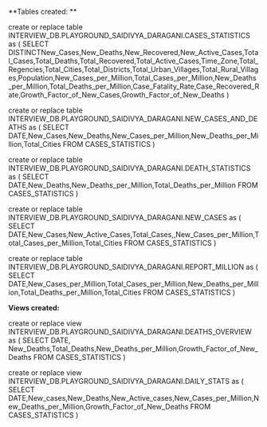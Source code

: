 **Tables created: **
 
create or replace table INTERVIEW_DB.PLAYGROUND_SAIDIVYA_DARAGANI.CASES_STATISTICS as (
    SELECT DISTINCTNew_Cases,New_Deaths,New_Recovered,New_Active_Cases,Total_Cases,Total_Deaths,Total_Recovered,Total_Active_Cases,Time_Zone,Total_Regencies,Total_Cities,Total_Districts,Total_Urban_Villages,Total_Rural_Villages,Population,New_Cases_per_Million,Total_Cases_per_Million,New_Deaths_per_Million,Total_Deaths_per_Million,Case_Fatality_Rate,Case_Recovered_Rate,Growth_Factor_of_New_Cases,Growth_Factor_of_New_Deaths
  )

create or replace table INTERVIEW_DB.PLAYGROUND_SAIDIVYA_DARAGANI.NEW_CASES_AND_DEATHS  as (
    SELECT DATE,New_Cases,New_Deaths,New_Cases_per_Million,New_Deaths_per_Million,Total_Cities    FROM CASES_STATISTICS
  )
  

create or replace table INTERVIEW_DB.PLAYGROUND_SAIDIVYA_DARAGANI.DEATH_STATISTICS as (
    SELECT DATE,New_Deaths,New_Deaths_per_Million,Total_Deaths_per_Million    FROM CASES_STATISTICS
  )

create or replace table INTERVIEW_DB.PLAYGROUND_SAIDIVYA_DARAGANI.NEW_CASES  as (
    SELECT DATE,New_Cases,New_Active_Cases,Total_Cases,,New_Cases_per_Million,Total_Cases_per_Million,Total_Cities    FROM CASES_STATISTICS
  )

create or replace table INTERVIEW_DB.PLAYGROUND_SAIDIVYA_DARAGANI.REPORT_MILLION as (
    SELECT DATE,New_Cases_per_Million,Total_Cases_per_Million,New_Deaths_per_Million,Total_Deaths_per_Million,Total_Cities    FROM CASES_STATISTICS
  )

**Views created:**

create or replace  view INTERVIEW_DB.PLAYGROUND_SAIDIVYA_DARAGANI.DEATHS_OVERVIEW  as (
    SELECT DATE, New_Deaths,Total_Deaths,New_Deaths_per_Million,Growth_Factor_of_New_Deaths
    FROM CASES_STATISTICS
  )


create or replace  view INTERVIEW_DB.PLAYGROUND_SAIDIVYA_DARAGANI.DAILY_STATS  as (
    SELECT DATE,New_cases,New_Deaths,New_Active_cases,New_Cases_per_Million,New_Deaths_per_Million,Growth_Factor_of_New_Deaths
    FROM CASES_STATISTICS
  )
 
